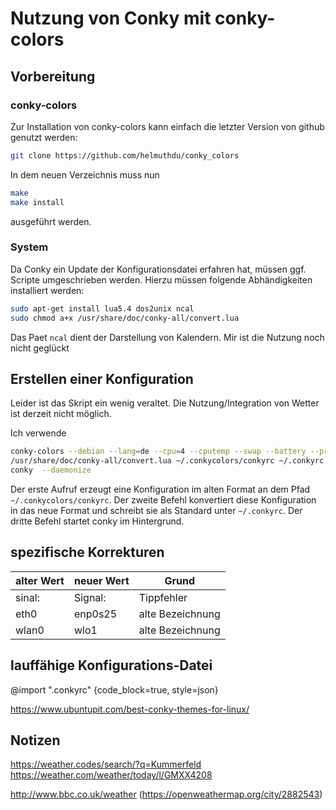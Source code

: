 # Nutzung von Conky mit conky-colors

## Vorbereitung

### conky-colors

Zur Installation von conky-colors kann einfach die letzter Version von github genutzt werden:

```bash
git clone https://github.com/helmuthdu/conky_colors
```

In dem neuen Verzeichnis muss nun

```bash
make
make install
```

ausgeführt werden.

### System

Da Conky ein Update der Konfigurationsdatei erfahren hat, müssen ggf. Scripte umgeschrieben werden.
Hierzu müssen folgende Abhändigkeiten installiert werden:

```bash
sudo apt-get install lua5.4 dos2unix ncal
sudo chmod a+x /usr/share/doc/conky-all/convert.lua
```

Das Paet `ncal` dient der Darstellung von Kalendern. Mir ist die Nutzung noch nicht geglückt

## Erstellen einer Konfiguration

Leider ist das Skript ein wenig veraltet.
Die Nutzung/Integration von Wetter ist derzeit nicht möglich.

Ich verwende

```bash
conky-colors --debian --lang=de --cpu=4 --cputemp --swap --battery --proc=5 --clock=default --hd=default --network --side=left --updates
/usr/share/doc/conky-all/convert.lua ~/.conkycolors/conkyrc ~/.conkyrc
conky  --daemonize
```

Der erste Aufruf erzeugt eine Konfiguration im alten Format an dem Pfad `~/.conkycolors/conkyrc`.
Der zweite Befehl konvertiert diese Konfiguration in das neue Format und schreibt sie als Standard unter `~/.conkyrc`.
Der dritte Befehl startet conky im Hintergrund.

## spezifische Korrekturen

alter Wert|neuer Wert|Grund
---|---|---
sinal:|Signal:|Tippfehler
eth0|enp0s25|alte Bezeichnung
wlan0|wlo1|alte Bezeichnung


## lauffähige Konfigurations-Datei

@import ".conkyrc" {code_block=true, style=json}

<https://www.ubuntupit.com/best-conky-themes-for-linux/>

## Notizen

https://weather.codes/search/?q=Kummerfeld https://weather.com/weather/today/l/GMXX4208

http://www.bbc.co.uk/weather (https://openweathermap.org/city/2882543)

